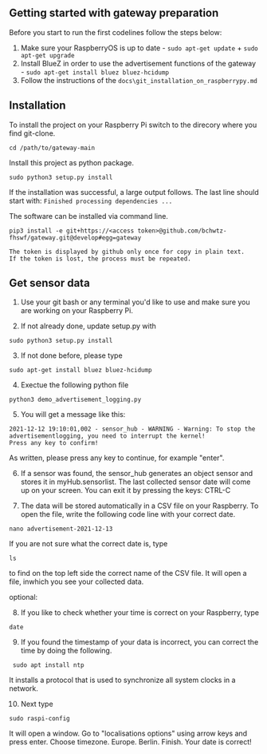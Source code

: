## Getting started with gateway preparation

Before you start to run the first codelines follow the steps below:
  1. Make sure your RaspberryOS is up to date
    - `sudo apt-get update` + `sudo apt-get upgrade`
  2. Install BlueZ in order to use the advertisement functions of the gateway
    - `sudo apt-get install bluez bluez-hcidump`
  3. Follow the instructions of the `docs\git_installation_on_raspberrypy.md`

## Installation

To install the project on your Raspberry Pi switch to the direcory where you find git-clone.

`cd /path/to/gateway-main`

Install this project as python package.

`sudo python3 setup.py install`

If the installation was successful, a large output follows. The last line should start with: 
`Finished processing dependencies ...`

The software can be installed via command line.

```{code-block} python
pip3 install -e git+https://<access token>@github.com/bchwtz-fhswf/gateway.git@develop#egg=gateway
```
```{admonition} Note
The token is displayed by github only once for copy in plain text.
If the token is lost, the process must be repeated.
```

## Get sensor data

1. Use your git bash or any terminal you'd like to use and make sure you are working on your Raspberry Pi. 

2. If not already done, update setup.py with

`sudo python3 setup.py install`

3. If not done before, please type

`sudo apt-get install bluez bluez-hcidump`

4. Exectue the following python file

`python3 demo_advertisement_logging.py`

5. You will get a message like this:
```2021-12-12 19:10:00,523 - SensorGatewayBleak - WARNING - Abort workloop task via timeout()!
2021-12-12 19:10:01,002 - sensor_hub - WARNING - Warning: To stop the advertisementlogging, you need to interrupt the kernel!
Press any key to confirm!
```
  As written, please press any key to continue, for example "enter". 

6. If a sensor was found, the sensor_hub generates an object sensor and stores it in myHub.sensorlist. The last collected sensor date will come up on your screen. You can exit it by pressing the keys: CTRL-C

7. The data will be stored automatically in a CSV file on your Raspberry. To open the file, write the following code line with your correct date.

`nano advertisement-2021-12-13`

If you are not sure what the correct date is, type

`ls`

to find on the top left side the correct name of the CSV file.
It will open a file, inwhich you see your collected data. 

optional: 

8. If you like to check whether your time is correct on your Raspberry, type

`date`

9. If you found the timestamp of your data is incorrect, you can correct the time by doing the following.

` sudo apt install ntp`

It installs a protocol that is used to synchronize all system clocks in a network. 

10. Next type

`sudo raspi-config`

It will open a window. Go to "localisations options" using arrow keys and press enter. Choose timezone. Europe. Berlin. Finish.
Your date is correct! 
